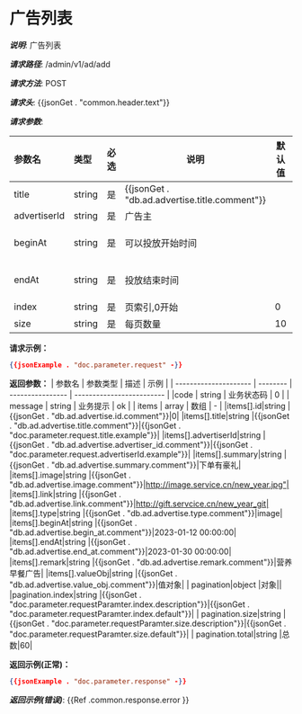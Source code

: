 # 广告列表
***说明***: <Line id="title">广告列表</Line>

***请求路径***: <Line id="path">/admin/v1/ad/add</Line>

***请求方法***: <Line id="method">POST</Line>
<Ref file="./example/doc/common.md#doc.request.header" id="common.header"/>

***请求头***:
{{jsonGet . "common.header.text"}}

***请求参数***:
<Ref file="./example/sql/ad.sql#ad" id="db.ad"/>
<Set  id="doc.parameter.request" column="name,type,required,description,default,example" position="body" encoding="markdown/table" >

|参数名|类型|必选|说明|默认值|示例|
|:----    |:---|:----- |-----   |-----   |-----   |
|title| string|是|{{jsonGet . "db.ad.advertise.title.comment"}}||新年豪礼|
|advertiserId| string|是|广告主||123|
|beginAt| string|是|可以投放开始时间||2023-01-12 00:00:00|
|endAt| string|是|投放结束时间||2023-01-30 00:00:00|
|index| string|是|页索引,0开始|0||
|size| string|是|每页数量|10||
</Set>

**请求示例：**
```json
{{jsonExample . "doc.parameter.request" -}}
``` 
<Set id="doc.parameter.response" encoding="markdown/table" column="name,type,description,example" >

**返回参数：**
| 参数名                | 参数类型 | 描述             | 示例                      |
| --------------------- | -------- | ---------------- | ------------------------- |
|code                  | string   | 业务状态码         | 0                         |
| message   | string   | 业务提示           | ok                         |
| items               | array | 数组         | -                        |
|items[].id|string |{{jsonGet . "db.ad.advertise.id.comment"}}|0| 
|items[].title|string |{{jsonGet . "db.ad.advertise.title.comment"}}|{{jsonGet . "doc.parameter.request.title.example"}}| 
|items[].advertiserId|string |{{jsonGet . "db.ad.advertise.advertiser_id.comment"}}|{{jsonGet . "doc.parameter.request.advertiserId.example"}}| 
|items[].summary|string |{{jsonGet . "db.ad.advertise.summary.comment"}}|下单有豪礼| 
|items[].image|string |{{jsonGet . "db.ad.advertise.image.comment"}}|http://image.service.cn/new_year.jpg"| 
|items[].link|string |{{jsonGet . "db.ad.advertise.link.comment"}}|http://gift.servcice.cn/new_year_git| 
|items[].type|string |{{jsonGet . "db.ad.advertise.type.comment"}}|image| 
|items[].beginAt|string |{{jsonGet . "db.ad.advertise.begin_at.comment"}}|2023-01-12 00:00:00| 
|items[].endAt|string |{{jsonGet . "db.ad.advertise.end_at.comment"}}|2023-01-30 00:00:00| 
|items[].remark|string |{{jsonGet . "db.ad.advertise.remark.comment"}}|营养早餐广告| 
|items[].valueObj|string |{{jsonGet . "db.ad.advertise.value_obj.comment"}}|值对象| 
| pagination|object |对象|| 
|pagination.index|string |{{jsonGet . "doc.parameter.requestParamter.index.description"}}|{{jsonGet . "doc.parameter.requestParamter.index.default"}}| 
| pagination.size|string |{{jsonGet . "doc.parameter.requestParamter.size.description"}}|{{jsonGet . "doc.parameter.requestParamter.size.default"}}| 
| pagination.total|string |总数|60| 

</Set>

<Obj id="doc.example.response.200" encoding="markdown/code">

**返回示例(正常)：**
```json 
{{jsonExample . "doc.parameter.response" -}}
``` 
</Obj>

***返回示例(错误)***:
<Ref file="./example/doc/common.md#doc.example.response.error" id="common.response.error"/>
{{Ref .common.response.error }}
